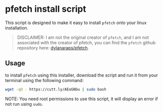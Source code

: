# pfetch install script
This script is designed to make it easy to install `pfetch` onto your linux installation.

> DISCLAIMER: I am not the original creator of `pfetch`, and I am not associated with the creator of pfetch, you can find the `pfetch` github repository here: [dylanaraps/pfetch](https://www.github.com/dylanaraps/pfetch).

## Usage
to install `pfetch` using this installer, download the script and run it from your terminal using the following command:

```bash
wget -qO - https://cutt.ly/AEoGNbu | sudo bash
```

NOTE: You need root permissions to use this script, it will display an error if not run using `sudo`.
